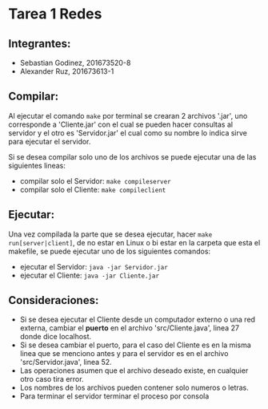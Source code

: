 # Tarea 1 Redes

## Integrantes:
- Sebastian Godinez, 201673520-8
- Alexander Ruz, 201673613-1

## Compilar:
Al ejecutar el comando `make` por terminal se crearan 2 archivos '.jar', uno corresponde a 'Cliente.jar' con el cual se pueden hacer consultas al servidor y el otro es 'Servidor.jar' el cual como su nombre lo indica sirve para ejecutar el servidor.

Si se desea compilar solo uno de los archivos se puede ejecutar una de las siguientes lineas:
- compilar solo el Servidor: `make compileserver`
- compilar solo el Cliente: `make compileclient`

## Ejecutar:
Una vez compilada la parte que se desea ejecutar, hacer `make run[server|client]`, de no estar en Linux o bi estar en la carpeta que esta el makefile, se puede ejecutar uno de los siguientes comandos:
- ejecutar el Servidor: `java -jar Servidor.jar`
- ejecutar el Cliente: `java -jar Cliente.jar`

## Consideraciones:
- Si se desea ejecutar el Cliente desde un computador externo o una red externa, cambiar el **puerto** en el archivo 'src/Cliente.java', linea 27 donde dice localhost.
- Si se desea cambiar el puerto, para el caso del Cliente es en la misma linea que se menciono antes y para el servidor es en el archivo 'src/Servidor.java', linea 52.
- Las operaciones asumen que el archivo deseado existe, en cualquier otro caso tira error.
- Los nombres de los archivos pueden contener solo numeros o letras.
- Para terminar el servidor terminar el proceso por consola
